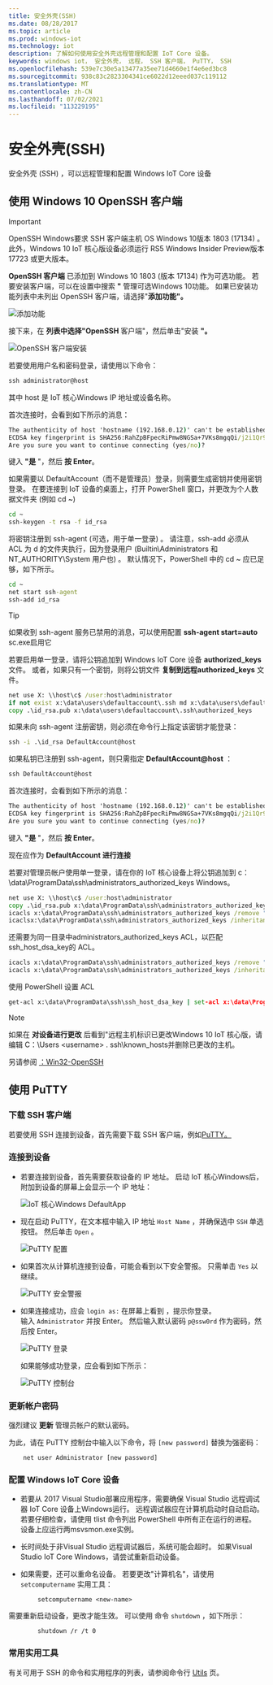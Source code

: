 ```yaml
---
title: 安全外壳(SSH)
ms.date: 08/28/2017
ms.topic: article
ms.prod: windows-iot
ms.technology: iot
description: 了解如何使用安全外壳远程管理和配置 IoT Core 设备。
keywords: windows iot， 安全外壳， 远程， SSH 客户端， PuTTY， SSH
ms.openlocfilehash: 539e7c30e5a13477a35ee71d4660e1f4e6ed3bc8
ms.sourcegitcommit: 938c83c2823304341ce6022d12eeed037c119112
ms.translationtype: MT
ms.contentlocale: zh-CN
ms.lasthandoff: 07/02/2021
ms.locfileid: "113229195"
---
```

# <a name="secure-shell-ssh"></a>安全外壳(SSH)
安全外壳 (SSH) ，可以远程管理和配置 Windows IoT Core 设备

## <a name="using-the-windows-10-openssh-client"></a>使用 Windows 10 OpenSSH 客户端
> [!IMPORTANT]
> OpenSSH Windows要求 SSH 客户端主机 OS Windows 10版本 1803 (17134) 。 此外，Windows 10 IoT 核心版设备必须运行 RS5 Windows Insider Preview版本 17723 或更大版本。

**OpenSSH 客户端** 已添加到 Windows 10 1803 (版本 17134) 作为可选功能。 若要安装客户端，可以在设置中搜索 **"** 管理可选Windows 10功能。 如果已安装功能列表中未列出 OpenSSH 客户端，请选择"**添加功能"。**

![添加功能](../media/SSH/add_a_feature.png)

接下来，在 **列表中选择"OpenSSH** 客户端"，然后单击"安装 **"。**

![OpenSSH 客户端安装](../media/SSH/optional_features.png)

若要使用用户名和密码登录，请使用以下命令：

```cmd
ssh administrator@host
```

其中 host 是 IoT 核心Windows IP 地址或设备名称。

首次连接时，会看到如下所示的消息：

```cmd
The authenticity of host 'hostname (192.168.0.12)' can't be established.
ECDSA key fingerprint is SHA256:RahZpBFpecRiPmw8NGSa+7VKs8mgqQi/j2i1Qr9lUNU.
Are you sure you want to continue connecting (yes/no)?
```

键入 **"是** "，然后 **按 Enter**。

如果需要以 DefaultAccount（而不是管理员）登录，则需要生成密钥并使用密钥登录。  在要连接到 IoT 设备的桌面上，打开 PowerShell 窗口，并更改为个人数据文件夹 (例如 cd ~) 

```cmd
cd ~
ssh-keygen -t rsa -f id_rsa
```

将密钥注册到 ssh-agent (可选，用于单一登录) 。  请注意，ssh-add 必须从 ACL 为 d 的文件夹执行，因为登录用户 (Builtin\Administrators 和 NT_AUTHORITY\System 用户也) 。  默认情况下，PowerShell 中的 cd ~ 应已足够，如下所示。

```cmd
cd ~
net start ssh-agent
ssh-add id_rsa
```

> [!TIP]
> 如果收到 ssh-agent 服务已禁用的消息，可以使用配置 **ssh-agent start=auto** sc.exe启用它

若要启用单一登录，请将公钥追加到 Windows IoT Core 设备 **authorized_keys** 文件。  或者，如果只有一个密钥，则将公钥文件 **复制到远程authorized_keys** 文件。

```cmd
net use X: \\host\c$ /user:host\administrator
if not exist x:\data\users\defaultaccount\.ssh md x:\data\users\defaultaccount\.ssh
copy .\id_rsa.pub x:\data\users\defaultaccount\.ssh\authorized_keys
```

如果未向 ssh-agent 注册密钥，则必须在命令行上指定该密钥才能登录：

```cmd
ssh -i .\id_rsa DefaultAccount@host
```

如果私钥已注册到 ssh-agent，则只需指定 <strong>DefaultAccount@host</strong> ：

```cmd
ssh DefaultAccount@host
```

首次连接时，会看到如下所示的消息：

```cmd
The authenticity of host 'hostname (192.168.0.12)' can't be established.
ECDSA key fingerprint is SHA256:RahZpBFpecRiPmw8NGSa+7VKs8mgqQi/j2i1Qr9lUNU.
Are you sure you want to continue connecting (yes/no)?
```

键入 **"是** "，然后 **按 Enter**。

现在应作为 **DefaultAccount 进行连接**

若要对管理员帐户使用单一登录，请在你的 IoT 核心设备上将公钥追加到 c：\data\ProgramData\ssh\administrators_authorized_keys Windows。

```cmd
net use X: \\host\c$ /user:host\administrator
copy .\id_rsa.pub x:\data\ProgramData\ssh\administrators_authorized_keys
icacls x:\data\ProgramData\ssh\administrators_authorized_keys /remove "NT AUTHORITY\Authenticated Users"
icaclsx:\data\ProgramData\ssh\administrators_authorized_keys /inheritance:r
```

还需要为同一目录中administrators_authorized_keys ACL，以匹配ssh_host_dsa_key的 ACL。

```cmd
icacls x:\data\ProgramData\ssh\administrators_authorized_keys /remove "NT AUTHORITY\Authenticated Users"
icacls x:\data\ProgramData\ssh\administrators_authorized_keys /inheritance:r
```

使用 PowerShell 设置 ACL

```cmd
get-acl x:\data\ProgramData\ssh\ssh_host_dsa_key | set-acl x:\data\ProgramData\ssh\administrators_authorized_keys
```

> [!NOTE]
> 如果在 **对设备进行更改** 后看到"远程主机标识已更改Windows 10 IoT 核心版，请编辑 C：\Users \<username> \. ssh\known_hosts并删除已更改的主机。

另请参阅 [：Win32-OpenSSH](https://github.com/PowerShell/Win32-OpenSSH/wiki/ssh.exe-examples)

## <a name="using-putty"></a>使用 PuTTY

### <a name="download-an-ssh-client"></a>下载 SSH 客户端
若要使用 SSH 连接到设备，首先需要下载 SSH 客户端，例如[PuTTY。](http://the.earth.li/~sgtatham/putty/latest/x86/putty.exe)

### <a name="connect-to-your-device"></a>连接到设备
* 若要连接到设备，首先需要获取设备的 IP 地址。  启动 IoT 核心Windows后，附加到设备的屏幕上会显示一个 IP 地址：

    ![IoT 核心Windows DefaultApp](../media/SSH/DefaultApp.png)

* 现在启动 PuTTY，在文本框中输入 IP 地址 `Host Name` ，并确保选中 `SSH` 单选按钮。  然后单击 `Open` 。

    ![PuTTY 配置](../media/SSH/putty_config.png)

* 如果首次从计算机连接到设备，可能会看到以下安全警报。  只需单击 `Yes` 以继续。

    ![PuTTY 安全警报](../media/SSH/putty_security_prompt.png)

* 如果连接成功，应会 `login as:` 在屏幕上看到 ，提示你登录。  
    输入 `Administrator` 并按 Enter。  然后输入默认密码 `p@ssw0rd` 作为密码，然后按 Enter。

    ![PuTTY 登录](../media/SSH/putty_login.png)

    如果能够成功登录，应会看到如下所示：

    ![PuTTY 控制台](../media/ssh/putty_console.png)

### <a name="update-account-password"></a>更新帐户密码

强烈建议 **更新** 管理员帐户的默认密码。

为此，请在 PuTTY 控制台中输入以下命令，将 `[new password]` 替换为强密码：
```    
    net user Administrator [new password]
```    
### <a name="configure-your-windows-iot-core-device"></a>配置 Windows IoT Core 设备
* 若要从 2017 Visual Studio部署应用程序，需要确保 Visual Studio 远程调试器 IoT Core 设备上Windows运行。 远程调试器应在计算机启动时自动启动。 若要仔细检查，请使用 tlist 命令列出 PowerShell 中所有正在运行的进程。 设备上应运行两msvsmon.exe实例。

* 长时间处于非Visual Studio 远程调试器后，系统可能会超时。 如果Visual Studio IoT Core Windows，请尝试重新启动设备。

* 如果需要，还可以重命名设备。 若要更改"计算机名"，请使用 `setcomputername` 实用工具：
```
        setcomputername <new-name>
```
需要重新启动设备，更改才能生效。 可以使用 命令 `shutdown` ，如下所示：
```
        shutdown /r /t 0
```
### <a name="commonly-used-utilities"></a>常用实用工具

有关可用于 SSH 的命令和实用程序的列表，请参阅命令行 [Utils](../manage-your-device/CommandLineUtils.md) 页。
